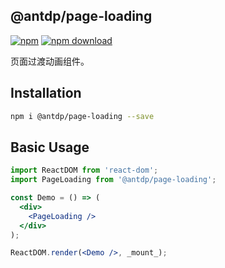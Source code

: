 @antdp/page-loading
---

[![npm](https://img.shields.io/npm/v/@antdp/page-loading.svg?maxAge=3600)](https://www.npmjs.com/package/@antdp/page-loading)
[![npm download](https://img.shields.io/npm/dm/@antdp/page-loading.svg?style=flat)](https://www.npmjs.com/package/@antdp/page-loading)

页面过渡动画组件。

## Installation

```bash
npm i @antdp/page-loading --save
```

## Basic Usage

<!--rehype:bgWhite=true&codeSandbox=true&codePen=true-->
```jsx
import ReactDOM from 'react-dom';
import PageLoading from '@antdp/page-loading';

const Demo = () => (
  <div>
    <PageLoading />
  </div>
);

ReactDOM.render(<Demo />, _mount_);
```
